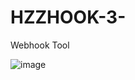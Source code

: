 # HZZHOOK-3-
Webhook Tool

![image](https://github.com/ByteSleuths/HZZHOOK-3-/assets/150552235/d226fc72-8265-4be3-aaef-a0e3097fc962)

